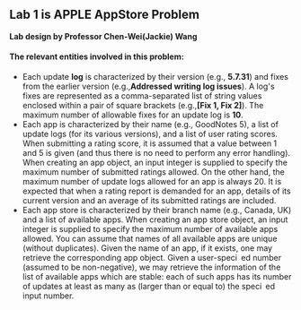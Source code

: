 ## Lab 1 is APPLE AppStore Problem
**Lab design by Professor Chen-Wei(Jackie) Wang**

#### **The relevant entities involved in this problem:**
- Each update **log** is characterized by their version (e.g., **5.7.31**) and fixes from the earlier version (e.g.,**Addressed writing log issues**). A log's fixes are represented as a comma-separated list of string values enclosed within a pair of square brackets (e.g.,**[Fix 1, Fix 2]**). The maximum number of allowable fixes for an update log is **10**.
- Each app is characterized by their name (e.g., GoodNotes 5), a list of update logs (for its various versions), and a list of user rating scores. When submitting a rating score, it is assumed that a value between 1 and 5 is given (and thus there is no need to perform any error handling). When creating an app object, an input integer is supplied to specify the maximum number of submitted ratings allowed. On the other hand, the maximum number of update logs allowed for an app is always 20. It is expected that when a rating report is demanded for an app, details of its current version and an average of its submitted ratings are included.
- Each app store is characterized by their branch name (e.g., Canada, UK) and a list of available apps. When
creating an app store object, an input integer is supplied to specify the maximum number of available apps
allowed. You can assume that names of all available apps are unique (without duplicates). Given the name of
an app, if it exists, one may retrieve the corresponding app object. Given a user-speci ed number (assumed
to be non-negative), we may retrieve the information of the list of available apps which are stable: each of
such apps has its number of updates at least as many as (larger than or equal to) the speci ed input number.
